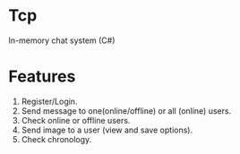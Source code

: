 # Tcp

In-memory chat system (C#)

# Features

1. Register/Login.
2. Send message to one(online/offline) or all (online) users.
3. Check online or offline users.
4. Send image to a user (view and save options).
5. Check chronology.
